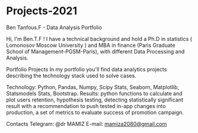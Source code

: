 # Projects-2021

Ben Tanfous.F - Data Analysis Portfolio

Hi, I'm  Ben.T.F ! I have a technical background and hold a Ph.D in statistics  ( Lomonosov Moscow University ) and MBA in finance (Paris Graduate School of Management-PGSM-Paris), with different Data Processing and Analysis. 

Portfolio Projects
In my portfolio you'll find data analytics projects describing the technology stack used to solve cases.

Technology: Python, Pandas, Numpy, Scipy Stats, Seaborn, Matplotlib, Statsmodels Stats, Bootstrap.
Results: python functions to calculate and plot users retention, hypothesis testing, detecting statistically significant result with a recommendation to push tested in-app changes into production, a set of metrics to evaluate success of promotion campaign.



Contacts
Telegram: @dr MAMIZ
E-mail: mamiza2080@gmail.com
